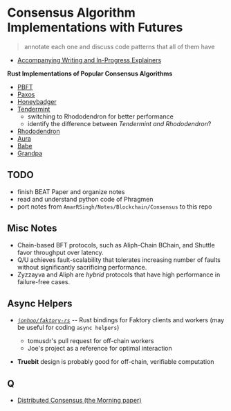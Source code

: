 # Consensus Algorithm Implementations with Futures
> annotate each one and discuss code patterns that all of them have

* [Accompanying Writing and In-Progress Explainers](./xplanerz/)

**Rust Implementations of Popular Consensus Algorithms**
* [PBFT]()
* [Paxos](https://github.com/nwtnni/paxos)
* [Honeybadger](https://github.com/rphmeier/honeybadger)
* [Tendermint](https://github.com/paritytech/parity-ethereum/pull/9980/files)
    * switching to Rhododendron for better performance
    * identify the difference between *Tendermint and Rhododendron*?
* [Rhododendron](https://github.com/paritytech/rhododendron)
* [Aura]()
* [Babe]()
* [Grandpa]()

## TODO

* finish BEAT Paper and organize notes
* read and understand python code of Phragmen
* port notes from `AmarRSingh/Notes/Blockchain/Consensus` to this repo

## Misc Notes

* Chain-based BFT protocols, such as Aliph-Chain BChain, and Shuttle favor throughput over latency.
* Q/U achieves fault-scalability that tolerates increasing number of faults without significantly sacrificing performance.
* Zyzzayva and Aliph are *hybrid* protocols that have high performance in failure-free cases.

## Async Helpers
* *[`jonhoo/faktory-rs`](https://github.com/jonhoo/faktory-rs)* -- Rust bindings for Faktory clients and workers (may be useful for coding `async helpers`)
    * tomusdr's pull request for off-chain workers
    * Joe's project as a reference for optimal interaction

* **Truebit** design is probably good for off-chain, verifiable computation

## Q

* [Distributed Consensus (the Morning paper)](https://blog.acolyer.org/2019/05/07/distributed-consensus-revised-part-i/)